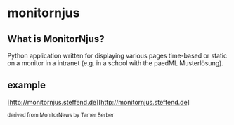 # monitornjus
## What is MonitorNjus?
Python application written for displaying various pages time-based or static on a monitor in a intranet (e.g. in a school with the paedML Musterlösung).

## example
[http://monitornjus.steffend.de][http://monitornjus.steffend.de]

<small>derived from MonitorNews by Tamer Berber</small>
